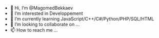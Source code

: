 - 👋 Hi, I’m @MagomedBekkaev
- 👀 I’m interested in Developpement 
- 🌱 I’m currently learning JavaScript/C++/C#/Python/PHP/SQL/HTML
- 💞️ I’m looking to collaborate on ...
- 📫 How to reach me ...

<!---
MagomedBekkaev/MagomedBekkaev is a ✨ special ✨ repository because its `README.md` (this file) appears on your GitHub profile.
You can click the Preview link to take a look at your changes.
--->
